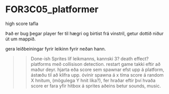 # FOR3C05_platformer



high score tafla

Það er bug þegar player fer til hægri og birtist frá vinstril, getur dottið niður út um mappið. 

gera leiðbeiningar fyrir leikinn fyrir neðan hann. 


>>Done-ish
Sprites 
líf leikmanns, kannski 3?
death effect?
platforms með collisison detection.
restart game takki eftir að maður deyr.
hjarta eða score sem spawnar efst upp á platform, ástæðu til að klifra upp.
óvinir spawna á x tíma
score  á random X hnitum, (mögulega Y hnit líka?), fer hraðar eftir því hvaða score er
fara yfir hitbox á sprites aðeins betur 
sounds, music.

